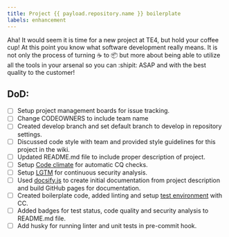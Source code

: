 ```yaml
---
title: Project {{ payload.repository.name }} boilerplate
labels: enhancement
---
```

Aha! It would seem it is time for a new project at TE4, but hold your coffee cup! At this point you know what software development really means. It is not only the process of turning ☕️ to 📦 but more about being able to utilize all the tools in your arsenal so you can :shipit: ASAP and with the best quality to the customer!   

## DoD:
- [ ] Setup project management boards for issue tracking.
- [ ] Change CODEOWNERS to include team name
- [ ] Created develop branch and set default branch to develop in repository settings.
- [ ] Discussed code style with team and provided style guidelines for this project in the wiki.
- [ ] Updated README.md file to include proper description of project.
- [ ] Setup [Code climate](https://codeclimate.com/quality/) for automatic CQ checks.
- [ ] Setup [LGTM](https://lgtm.com/dashboard) for continuous security analysis.
- [ ] Used [docsify.js](https://docsify.js.org) to create initial documentation from project description and build GitHub pages for documentation.
- [ ] Created boilerplate code, added linting and setup [test environment](https://lmiller1990.github.io/vue-testing-handbook/v3/setting-up-for-tdd.html#installing-vue-cli) with CC.
- [ ] Added badges for test status, code quality and security analysis to README.md file.
- [ ] Add husky for running linter and unit tests in pre-commit hook.
